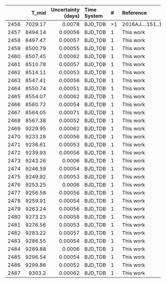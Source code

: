 |      |   T_mid |   Uncertainty (days) | Time System   | #   | Reference           |
|-----:|--------:|---------------------:|:--------------|:----|:--------------------|
| 2456 | 7029.17 |              0.0078  | BJD_TDB       | >1  | 2016AJ....151..138R |
| 2457 | 8494.14 |              0.00056 | BJD_TDB       | 1   | This work           |
| 2458 | 8497.47 |              0.00057 | BJD_TDB       | 1   | This work           |
| 2459 | 8500.79 |              0.00055 | BJD_TDB       | 1   | This work           |
| 2460 | 8507.45 |              0.00062 | BJD_TDB       | 1   | This work           |
| 2461 | 8510.78 |              0.00057 | BJD_TDB       | 1   | This work           |
| 2462 | 8514.11 |              0.00053 | BJD_TDB       | 1   | This work           |
| 2463 | 8547.41 |              0.00056 | BJD_TDB       | 1   | This work           |
| 2464 | 8550.74 |              0.00051 | BJD_TDB       | 1   | This work           |
| 2465 | 8554.07 |              0.00062 | BJD_TDB       | 1   | This work           |
| 2466 | 8560.72 |              0.00054 | BJD_TDB       | 1   | This work           |
| 2467 | 8564.05 |              0.00071 | BJD_TDB       | 1   | This work           |
| 2468 | 8567.38 |              0.00052 | BJD_TDB       | 1   | This work           |
| 2469 | 9229.95 |              0.00062 | BJD_TDB       | 1   | This work           |
| 2470 | 9233.28 |              0.00056 | BJD_TDB       | 1   | This work           |
| 2471 | 9236.61 |              0.00053 | BJD_TDB       | 1   | This work           |
| 2472 | 9239.93 |              0.00056 | BJD_TDB       | 1   | This work           |
| 2473 | 9243.26 |              0.0006  | BJD_TDB       | 1   | This work           |
| 2474 | 9246.59 |              0.00054 | BJD_TDB       | 1   | This work           |
| 2475 | 9249.92 |              0.00053 | BJD_TDB       | 1   | This work           |
| 2476 | 9253.25 |              0.0006  | BJD_TDB       | 1   | This work           |
| 2477 | 9256.58 |              0.00056 | BJD_TDB       | 1   | This work           |
| 2478 | 9259.91 |              0.00054 | BJD_TDB       | 1   | This work           |
| 2479 | 9263.24 |              0.00056 | BJD_TDB       | 1   | This work           |
| 2480 | 9273.23 |              0.00058 | BJD_TDB       | 1   | This work           |
| 2481 | 9276.56 |              0.00053 | BJD_TDB       | 1   | This work           |
| 2482 | 9283.22 |              0.00057 | BJD_TDB       | 1   | This work           |
| 2483 | 9286.55 |              0.00054 | BJD_TDB       | 1   | This work           |
| 2484 | 9289.88 |              0.0006  | BJD_TDB       | 1   | This work           |
| 2485 | 9296.54 |              0.00054 | BJD_TDB       | 1   | This work           |
| 2486 | 9299.86 |              0.00052 | BJD_TDB       | 1   | This work           |
| 2487 | 9303.2  |              0.00062 | BJD_TDB       | 1   | This work           |